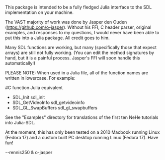This package is intended to be a fully fledged Julia interface to the SDL
implementation on your machine.

The VAST majority of work was done by Jasper den Ouden
(https://github.com/o-jasper).  Without his FFI, C header parser, original
examples, and responses to my questions, I would never have been able to put
this into a Julia package.  All credit goes to him.

Many SDL functions are working, but many (specifically those that expect
arrays) are still not fully working.  (You can edit the method signatures by
hand, but it is a painful process.  Jasper's FFI will soon handle this
automatically!)

PLEASE NOTE: When used in a Julia file, all of the function names are written in
lowercase. For example:

#C function                           Julia equivalent
                         

+ SDL_Init													 sdl_init
+ SDL_GetVideoInfo									 sdl_getvideoinfo
+ SDL_GL_SwapBuffers								 sdl_gl_swapbuffers

See the "Examples" directory for translations of the first ten NeHe tutorials
into Julia-SDL.

At the moment, this has only been tested on a 2010 Macbook running Linux
(Fedora 17) and a custom built PC desktop running Linux (Fedora 17). Have fun!

--rennis250 & o-jasper
